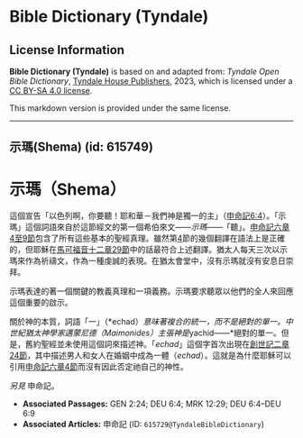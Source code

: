 # Bible Dictionary (Tyndale)

## License Information

**Bible Dictionary (Tyndale)** is based on and adapted from: _Tyndale Open Bible Dictionary_, [Tyndale House Publishers](https://tyndaleopenresources.com/), 2023, which is licensed under a [CC BY-SA 4.0 license](https://creativecommons.org/licenses/by-sa/4.0/legalcode.en).

This markdown version is provided under the same license.



--------------------------------

## 示瑪(Shema) (id: 615749)

示瑪（Shema）
=========

這個宣告「以色列啊，你要聽！耶和華－我們神是獨一的主」（[申命記6:4](https://ref.ly/Deut6:4)）。「示瑪」這個詞語來自於這節經文的第一個希伯來文——*示瑪——*「聽」。[申命記六章4至9節](https://ref.ly/Deut6:4-Deut6:9)包含了所有這些基本的聖經真理。雖然第[4](https://ref.ly/Deut6:4)節的幾個翻譯在語法上是正確的，但耶穌在[馬可福音十二章29節](https://ref.ly/Mark12:29)中的話最符合上述翻譯。猶太人每天三次以示瑪來作為祈禱文，作為一種虔誠的表現。在猶太會堂中，沒有示瑪就沒有安息日崇拜。

示瑪表達的著一個關鍵的教義真理和一項義務。示瑪要求聽眾以他們的全人來回應這個重要的啟示。

關於神的本質，詞語「一」（*echad）*意味著複合的統一，而不是絕對的單一。中世紀猶太神學家邁蒙尼德（Maimonides）主張神是*yachid——*絕對的單一。但是，舊約聖經並未使用這個詞來描述神。「*echad*」這個字首次出現在[創世記二章24節](https://ref.ly/Gen2:24)，其中描述男人和女人在婚姻中成為一體（*echad*）。這就是為什麼耶穌可以引用[申命記六章4節](https://ref.ly/Deut6:4)而沒有因此否定祂自己的神性。

*另見* 申命記。

* **Associated Passages:** GEN 2:24; DEU 6:4; MRK 12:29; DEU 6:4–DEU 6:9
* **Associated Articles:** 申命記 (ID: `615729@TyndaleBibleDictionary`)

